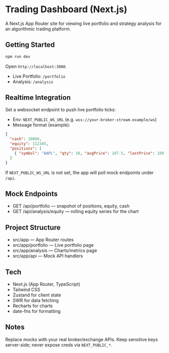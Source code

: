 # Trading Dashboard (Next.js)

A Next.js App Router site for viewing live portfolio and strategy analysis for an algorithmic trading platform.

## Getting Started

```bash
npm run dev
```

Open `http://localhost:3000`.

- Live Portfolio: `/portfolio`
- Analysis: `/analysis`

## Realtime Integration

Set a websocket endpoint to push live portfolio ticks:

- Env: `NEXT_PUBLIC_WS_URL` (e.g. `wss://your-broker-stream.example/ws`)
- Message format (example):

```json
{
  "cash": 10000,
  "equity": 112345,
  "positions": [
    { "symbol": "AAPL", "qty": 10, "avgPrice": 187.5, "lastPrice": 189.1, "pnl": 16.0 }
  ]
}
```

If `NEXT_PUBLIC_WS_URL` is not set, the app will poll mock endpoints under `/api`.

## Mock Endpoints

- GET /api/portfolio — snapshot of positions, equity, cash
- GET /api/analysis/equity — rolling equity series for the chart

## Project Structure

- src/app — App Router routes
- src/app/portfolio — Live portfolio page
- src/app/analysis — Charts/metrics page
- src/app/api — Mock API handlers

## Tech

- Next.js (App Router, TypeScript)
- Tailwind CSS
- Zustand for client state
- SWR for data fetching
- Recharts for charts
- date-fns for formatting

## Notes

Replace mocks with your real broker/exchange APIs. Keep sensitive keys server-side; never expose creds via `NEXT_PUBLIC_*`.
